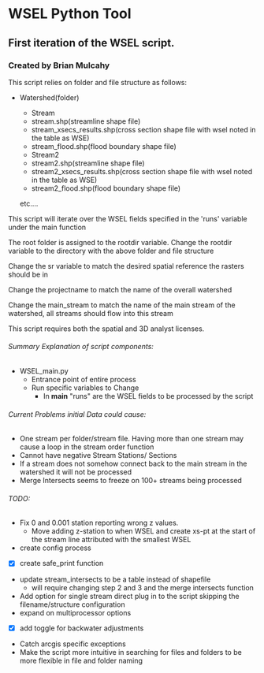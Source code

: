 # WSEL Python Tool
## First iteration of the WSEL script.
### Created by Brian Mulcahy
This script relies on folder and file structure as follows:
- Watershed(folder)
  -  Stream
    -  stream.shp(streamline shape file)
    -  stream_xsecs_results.shp(cross section shape file with wsel noted in the table as WSE)
    -  stream_flood.shp(flood boundary shape file)
  -  Stream2
    -  stream2.shp(streamline shape file)
    -  stream2_xsecs_results.shp(cross section shape file with wsel noted in the table as WSE)
    -  stream2_flood.shp(flood boundary shape file)


  etc....

This script will iterate over the WSEL fields specified in the 'runs' variable under the main function

The root folder is assigned to the rootdir variable. Change the rootdir variable to the directory with the above folder and file structure

Change the sr variable to match the desired spatial reference the rasters should be in

Change the projectname to match the name of the overall watershed

Change the main_stream to match the name of the main stream of the watershed, all streams should flow into this stream


This script requires both the spatial and 3D analyst licenses.
###### Summary Explanation of script components:
- WSEL_main.py
  - Entrance point of entire process
  - Run specific variables to Change
    -  In __main__ "runs" are the WSEL fields to be processed by the script

###### Current Problems initial Data could cause:
- One stream per folder/stream file. Having more than one stream may cause a loop in the stream order function
- Cannot have negative Stream Stations/ Sections
- If a stream does not somehow connect back to the main stream in the watershed it will not be processed
- Merge Intersects seems to freeze on 100+ streams being processed

###### TODO:
- Fix 0 and 0.001 station reporting wrong z values.
  - Move adding z-station to when WSEL and create xs-pt at the start of the stream line attributed with the smallest WSEL
- create config process
- [x] create safe_print function
- update stream_intersects to be a table instead of shapefile
  - will require changing step 2 and 3 and the merge intersects function
- Add option for single stream direct plug in to the script skipping the filename/structure configuration
- expand on multiprocessor options
- [x] add toggle for backwater adjustments
- Catch arcgis specific exceptions
- Make the script more intuitive in searching for files and folders to be more flexible in file and folder naming
